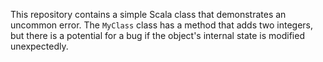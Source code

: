 This repository contains a simple Scala class that demonstrates an uncommon error. The `MyClass` class has a method that adds two integers, but there is a potential for a bug if the object's internal state is modified unexpectedly.